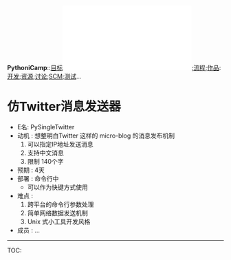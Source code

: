 **PythoniCamp**::[目标](GoalPythoniCamp.md)![参与](HowtoJoin.md);[流程](KcPyCampFlow.md);[作品](PythoniCampItems.md):[开发](HowtoDevelop.md);[资源](PythonicRes.md);[讨论](HowtoDiscuss.md);[SCM](HowtoScm.md);[测试](HowtoTesting.md)...

# 仿Twitter消息发送器 #
  * E名: PySingleTwitter
  * 动机 : 想整明白Twitter 这样的 micro-blog 的消息发布机制
    1. 可以指定IP地址发送消息
    1. 支持中文消息
    1. 限制 140个字
  * 预期 : 4天
  * 部署 : 命令行中
    * 可以作为快键方式使用
  * 难点 :
    1. 跨平台的命令行参数处理
    1. 简单网络数据发送机制
    1. Unix 式小工具开发风格
  * 成员 : ...



---

TOC: 